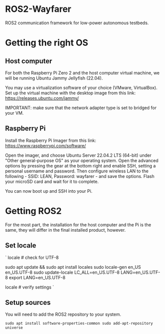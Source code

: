 # ROS2-Wayfarer

ROS2 communication framework for low-power autonomous testbeds.

# Getting the right OS

## Host computer

For both the Raspberry Pi Zero 2 and the host computer virtual machine, we will be running Ubuntu Jammy Jellyfish (22.04).

You may use a virtualization software of your choice (VMware, VirtualBox). Set up the virtual machine with the desktop image from this link: https://releases.ubuntu.com/jammy/

IMPORTANT: make sure that the network adapter type is set to bridged for your VM. 

## Raspberry Pi

Install the Raspberry Pi Imager from this link: https://www.raspberrypi.com/software/ 

Open the imager, and choose Ubuntu Server 22.04.2 LTS (64-bit) under "Other general-purpose OS" as your operating system. Open the advanced options by pressing the gear at the bottom right and enable SSH, setting a personal username and password. Then configure wireless LAN to the following - SSID: LEAN, Password: wayfarer - and save the options. Flash your microSD card and wait for it to complete.

You can now boot up and SSH into your Pi.

# Getting ROS2

For the most part, the installation for the host computer and the Pi is the same, they will differ in the final installed product, however. 

## Set locale

`
locale  # check for UTF-8

sudo apt update && sudo apt install locales
sudo locale-gen en_US en_US.UTF-8
sudo update-locale LC_ALL=en_US.UTF-8 LANG=en_US.UTF-8
export LANG=en_US.UTF-8

locale  # verify settings
`

## Setup sources

You will need to add the ROS2 repository to your system.

`
sudo apt install software-properties-common
sudo add-apt-repository universe
`
